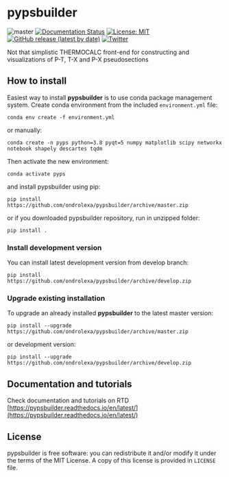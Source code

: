 # pypsbuilder

![master](https://github.com/ondrolexa/pypsbuilder/actions/workflows/master.yml/badge.svg)
[![Documentation Status](https://readthedocs.org/projects/pypsbuilder/badge/?version=latest)](https://pypsbuilder.readthedocs.io/en/latest/?badge=latest)
[![License: MIT](https://img.shields.io/badge/License-MIT-yellow.svg)](https://github.com/ondrolexa/pypsbuilder/blob/master/LICENSE)
[![GitHub release (latest by date)](https://img.shields.io/github/v/release/ondrolexa/pypsbuilder)](https://github.com/ondrolexa/pypsbuilder/releases/latest)
[![Twitter](https://img.shields.io/twitter/url/http/shields.io.svg?style=social&url=https%3A%2F%2Fgithub.com%2Fondrolexa%2Fpypsbuilder)](https://twitter.com/intent/tweet?text=Wow:&url=https%3A%2F%2Fgithub.com%2Fondrolexa%2Fpypsbuilder)

Not that simplistic THERMOCALC front-end for constructing and visualizations of P-T, T-X and P-X pseudosections

## How to install

Easiest way to install **pypsbuilder** is to use conda package management system. Create conda environment from the included `environment.yml` file:

    conda env create -f environment.yml

or manually:

    conda create -n pyps python=3.8 pyqt=5 numpy matplotlib scipy networkx notebook shapely descartes tqdm

Then activate the new environment:

    conda activate pyps

and install pypsbuilder using pip:

    pip install https://github.com/ondrolexa/pypsbuilder/archive/master.zip

or if you downloaded pypsbuilder repository, run in unzipped folder:

    pip install .

### Install development version

You can install latest development version from develop branch:

    pip install https://github.com/ondrolexa/pypsbuilder/archive/develop.zip

### Upgrade existing installation

To upgrade an already installed **pypsbuilder** to the latest master version:

    pip install --upgrade https://github.com/ondrolexa/pypsbuilder/archive/master.zip

or development version:

    pip install --upgrade https://github.com/ondrolexa/pypsbuilder/archive/develop.zip

## Documentation and tutorials

Check documentation and tutorials on RTD [https://pypsbuilder.readthedocs.io/en/latest/](https://pypsbuilder.readthedocs.io/en/latest/)

## License

pypsbuilder is free software: you can redistribute it and/or modify it under the terms of the MIT License. A copy of this license is provided in ``LICENSE`` file.
